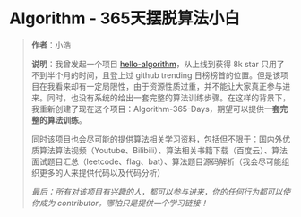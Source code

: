 # Algorithm - 365天摆脱算法小白
> **作者**：小浩
>
> **说明**：我曾发起一个项目 [hello-algorithm](https://github.com/geekxh/hello-algorithm)，从上线到获得 8k star 只用了不到半个月的时间，且登上过 github trending 日榜榜首的位置。但是该项目在我看来却有一定局限性，由于资源性质过重，并不能让大家真正参与进来。同时，也没有系统的给出一套完整的算法训练步骤。在这样的背景下，我重新创建了现在这个项目：Algorithm-365-Days，期望可以提供**一套完整的算法训练**。
>
> 同时该项目也会尽可能的提供算法相关学习资料，包括但不限于：国内外优质算法算法视频（Youtube、Bilibili）、算法相关书籍下载（百度云）、算法面试题目汇总（leetcode、flag、bat）、算法题目源码解析（我会尽可能组织更多的人来提供代码以及代码分析）
>
> *最后：所有对该项目有兴趣的人，都可以参与进来，你的任何行为都可以使你成为 contributor。哪怕只是提供一个学习链接！*
